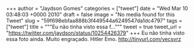 
+++
author = "Jaydson Gomes"
categories = ["tweet"]
date = "Wed Mar 10 03:48:03 +0000 2010"
draft = false
image = "No media found for this Tweet"
slug = "59f698ebfaa888b3f449544a6249547da1dc4797"
tags = ["tweet"]
title = """Eu não tinha visto essa f..."""
tweet = true
tweet_url = "https://twitter.com/jaydson/status/10254426379"
+++
Eu não tinha visto essa foto ainda. Muito engraçado. Hitler Emo. http://tinyurl.com/yecsvrz
